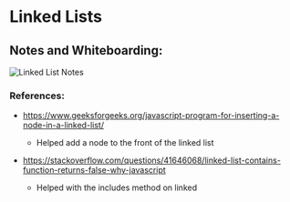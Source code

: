 # Linked Lists

## Notes and Whiteboarding:

![Linked List Notes](./linked-lists-notes-1.png)

### References:

* <https://www.geeksforgeeks.org/javascript-program-for-inserting-a-node-in-a-linked-list/>
  * Helped add a node to the front of the linked list

* <https://stackoverflow.com/questions/41646068/linked-list-contains-function-returns-false-why-javascript>
  * Helped with the includes method on linked
